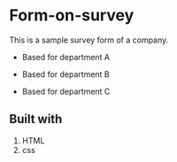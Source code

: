 # Form-on-survey

This is a sample survey form of a company.

* Based for department A

* Based for department B

* Based for department C

## Built with
1. HTML
2. css